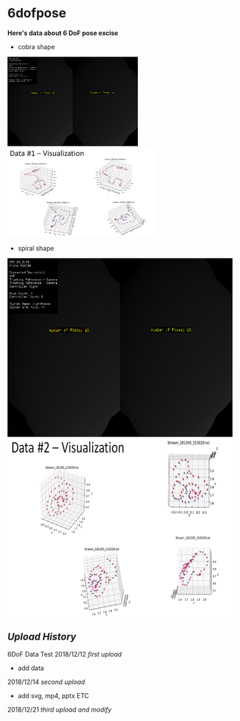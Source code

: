 # 6dofpose


**Here's data about 6 DoF pose excise**


* cobra shape
<img height = "200" src="https://github.com/cosmot0/6dofpose/blob/master/data/Stream_181205_152946_screen.png"/>

<img height = "200" src="https://github.com/cosmot0/6dofpose/blob/master/capture/pose1.png"/>



* spiral shape
<img height = "400" src="https://github.com/cosmot0/6dofpose/blob/master/data/Stream_181205_153029_screen.png"/>

<img height = "400" src="https://github.com/cosmot0/6dofpose/blob/master/capture/pose2.png"/>



## *Upload History*


6DoF Data Test 2018/12/12 *first upload*

* add data

2018/12/14 *second upload*

* add svg, mp4, pptx ETC

2018/12/21 *third upload and modify*
